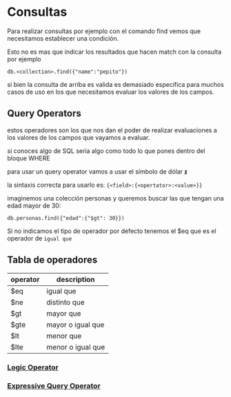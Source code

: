 # Consultas

Para realizar consultas por ejemplo con el comando find vemos que necesitamos establecer una condición. 

Esto no es mas que indicar los resultados que hacen match con la consulta por ejemplo

```shell
db.<collection>.find({"name":"pepito"})
```

si bien la consulta de arriba es valida es demasiado especifica para muchos casos de uso en los que necesitamos evaluar los valores de los campos.

## Query Operators
estos operadores son los que nos dan el poder de realizar evaluaciones a los valores de los campos que vayamos a evaluar.

si conoces algo de SQL seria algo como todo lo que pones dentro del bloque WHERE

para usar un query operator vamos a usar el símbolo de dólar ***`$`***

la sintaxis correcta para usarlo es:
`{<field>:{<opertator>:<value>}}`

imaginemos una colección personas y queremos buscar las que tengan una edad mayor de 30:

```shell
db.personas.find({"edad":{"$gt": 30}})
```

Si no indicamos el tipo de operador por defecto tenemos el $eq que es el operador de `igual que`

## Tabla de operadores

| operator 	| description       	|
|----------	|-------------------	|
| $eq      	| igual que         	|
| $ne      	| distinto que      	|
| $gt      	| mayor que         	|
| $gte     	| mayor o igual que 	|
| $lt      	| menor que         	|
| $lte     	| menor o igual que 	|



### [Logic Operator](./logicOperators.md)
### [Expressive Query Operator](./expressiveQueryOperator.md)

